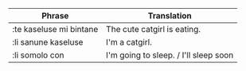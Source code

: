 | Phrase | Translation |
| -------- | ----------- |
| :te kaseluse mi  bintane | The cute catgirl is eating. |
| :li sanune kaseluse | I'm a catgirl. |
| :li somolo con | I'm going to sleep. / I'll sleep soon |